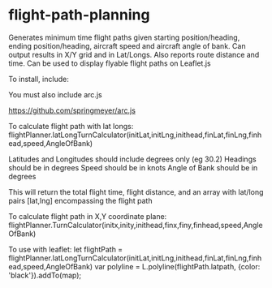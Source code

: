 # flight-path-planning
Generates minimum time flight paths given starting position/heading, ending position/heading, aircraft speed and aircraft angle of bank. Can output results in X/Y grid and in Lat/Longs. Also reports route distance and time. Can be used to display flyable flight paths on Leaflet.js

To install, include:
<script src="flight-path-planner.js"></script> 
You must also include arc.js
<script src="arc.js"></script>
https://github.com/springmeyer/arc.js

To calculate flight path with lat longs:
flightPlanner.latLongTurnCalculator(initLat,initLng,inithead,finLat,finLng,finhead,speed,AngleOfBank)

Latitudes and Longitudes should include degrees only (eg 30.2)
Headings should be in degrees
Speed should be in knots
Angle of Bank should be in degrees

This will return the total flight time, flight distance, and an array with lat/long pairs [lat,lng] encompassing the flight path


To calculate flight path in X,Y coordinate plane:
flightPlanner.TurnCalculator(initx,inity,inithead,finx,finy,finhead,speed,AngleOfBank)


To use with leaflet:
let flightPath = flightPlanner.latLongTurnCalculator(initLat,initLng,inithead,finLat,finLng,finhead,speed,AngleOfBank)
var polyline = L.polyline(flightPath.latpath, {color: 'black'}).addTo(map);
